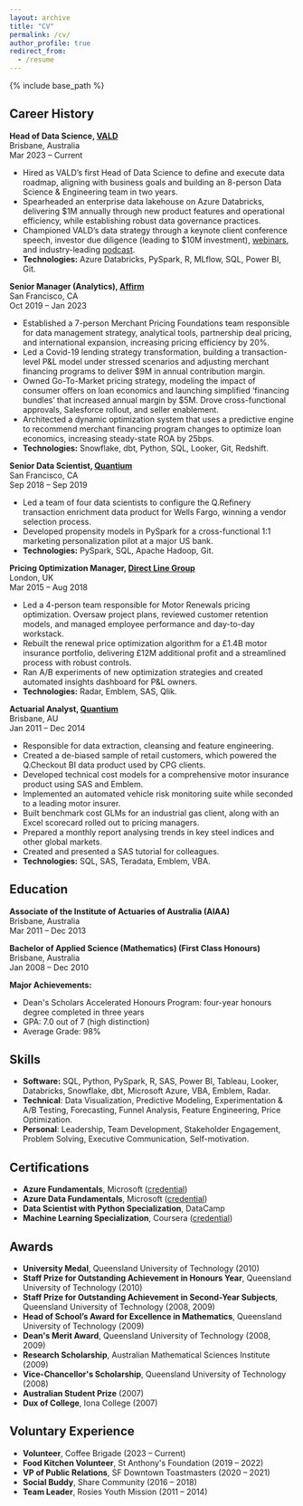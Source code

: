 ```yaml
---
layout: archive
title: "CV"
permalink: /cv/
author_profile: true
redirect_from:
  - /resume
---
```


{% include base_path %}

## Career History
**Head of Data Science, [VALD](https://www.vald.com/)** \
Brisbane, Australia \
Mar 2023 – Current
* Hired as VALD’s first Head of Data Science to define and execute data roadmap, aligning with business goals and building an 8-person Data Science & Engineering team in two years.
* Spearheaded an enterprise data lakehouse on Azure Databricks, delivering $1M annually through new product features and operational efficiency, while establishing robust data governance practices.
* Championed VALD’s data strategy through a keynote client conference speech, investor due diligence (leading to $10M investment), [webinars](https://webinars.vald.com/sessions/utilizing-normative-data-to-enhance-clinical-evaluations), and industry-leading [podcast](https://paceyperformancepodcast.podbean.com/e/utilising-normative-data-effectively-across-different-technologies-with-luke-fitzpatrick/).
* **Technologies:** Azure Databricks, PySpark, R, MLflow, SQL, Power BI, Git.
   
**Senior Manager (Analytics), [Affirm](https://www.affirm.com/)** \
San Francisco, CA \
Oct 2019 – Jan 2023
* Established a 7-person Merchant Pricing Foundations team responsible for data management strategy, analytical tools, partnership deal pricing, and international expansion, increasing pricing efficiency by 20%.
* Led a Covid-19 lending strategy transformation, building a transaction-level P&L model under stressed scenarios and adjusting merchant financing programs to deliver $9M in annual contribution margin.
* Owned Go-To-Market pricing strategy, modeling the impact of consumer offers on loan economics and launching simplified ‘financing bundles’ that increased annual margin by $5M. Drove cross-functional approvals, Salesforce rollout, and seller enablement.
* Architected a dynamic optimization system that uses a predictive engine to recommend merchant financing program changes to optimize loan economics, increasing steady-state ROA by 25bps.
* **Technologies:** Snowflake, dbt, Python, SQL, Looker, Git, Redshift.

**Senior Data Scientist, [Quantium](https://www.quantium.com/)** \
San Francisco, CA \
Sep 2018 – Sep 2019 
* Led a team of four data scientists to configure the Q.Refinery transaction enrichment data product for Wells Fargo, winning a vendor selection process.
* Developed propensity models in PySpark for a cross-functional 1:1 marketing personalization pilot at a major US bank.
* **Technologies:** PySpark, SQL, Apache Hadoop, Git.

**Pricing Optimization Manager, [Direct Line Group](https://www.directlinegroup.co.uk)** \
London, UK \
Mar 2015 – Aug 2018
* Led a 4-person team responsible for Motor Renewals pricing optimization. Oversaw project plans, reviewed customer retention models, and managed employee performance and day-to-day workstack.
* Rebuilt the renewal price optimization algorithm for a £1.4B motor insurance portfolio, delivering £12M additional profit and a streamlined process with robust controls.
* Ran A/B experiments of new optimization strategies and created automated insights dashboard for P&L owners.
* **Technologies:** Radar, Emblem, SAS, Qlik.

**Actuarial Analyst, [Quantium](https://www.quantium.com/)** \
Brisbane, AU \
Jan 2011 – Dec 2014
* Responsible for data extraction, cleansing and feature engineering.
* Created a de-biased sample of retail customers, which powered the Q.Checkout BI data product used by CPG clients.
* Developed technical cost models for a comprehensive motor insurance product using SAS and Emblem.
* Implemented an automated vehicle risk monitoring suite while seconded to a leading motor insurer.
* Built benchmark cost GLMs for an industrial gas client, along with an Excel scorecard rolled out to pricing managers.
* Prepared a monthly report analysing trends in key steel indices and other global markets.
* Created and presented a SAS tutorial for colleagues.
* **Technologies:** SQL, SAS, Teradata, Emblem, VBA.

## Education
**Associate of the Institute of Actuaries of Australia (AIAA)** \
Brisbane, Australia \
Mar 2011 – Dec 2013

**Bachelor of Applied Science (Mathematics) (First Class Honours)** \
Brisbane, Australia \
Jan 2008 – Dec 2010

**Major Achievements:**
* Dean's Scholars Accelerated Honours Program: four-year honours degree completed in three years
* GPA: 7.0 out of 7 (high distinction)
* Average Grade: 98%

## Skills
* **Software:** SQL, Python, PySpark, R, SAS, Power BI, Tableau, Looker, Databricks, Snowflake, dbt, Microsoft Azure, VBA, Emblem, Radar.
* **Technical**: Data Visualization, Predictive Modeling, Experimentation & A/B Testing, Forecasting, Funnel Analysis, Feature Engineering, Price Optimization.
* **Personal**: Leadership, Team Development, Stakeholder Engagement, Problem Solving, Executive Communication, Self-motivation.
  
## Certifications
* **Azure Fundamentals**, Microsoft ([credential](https://learn.microsoft.com/en-gb/users/lukefitzpatrick-1431/credentials/22574bfd3522d333?ref=https%3A%2F%2Fwww.linkedin.com%2F))
* **Azure Data Fundamentals**, Microsoft ([credential](https://learn.microsoft.com/en-us/users/lukefitzpatrick-1431/credentials/4564c90052bda996?ref=https%3A%2F%2Fwww.linkedin.com%2F))
* **Data Scientist with Python Specialization**, DataCamp
* **Machine Learning Specialization**, Coursera ([credential](https://www.coursera.org/account/accomplishments/specialization/TDLEAVYYKTUS))

## Awards
* **University Medal**, Queensland University of Technology (2010)
* **Staff Prize for Outstanding Achievement in Honours Year**, Queensland University of Technology (2010)
* **Staff Prize for Outstanding Achievement in Second-Year Subjects**, Queensland University of Technology (2008, 2009)
* **Head of School’s Award for Excellence in Mathematics**, Queensland University of Technology (2009)
* **Dean's Merit Award**, Queensland University of Technology (2008, 2009)
* **Research Scholarship**, Australian Mathematical Sciences Institute (2009)
* **Vice-Chancellor's Scholarship**, Queensland University of Technology (2008)
* **Australian Student Prize** (2007)
* **Dux of College**, Iona College (2007)

## Voluntary Experience
* **Volunteer**, Coffee Brigade (2023 – Current)
* **Food Kitchen Volunteer**, St Anthony's Foundation (2019 – 2022)
* **VP of Public Relations**, SF Downtown Toastmasters (2020 – 2021)
* **Social Buddy**, Share Community (2016 – 2018)
* **Team Leader**, Rosies Youth Mission (2011 – 2014)
